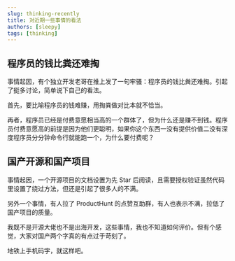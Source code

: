 ```yaml
---
slug: thinking-recently
title: 对近期一些事情的看法
authors: [sleepy]
tags: [thinking]
---
```


## 程序员的钱比粪还难掏

事情起因，有个独立开发老哥在推上发了一句牢骚：程序员的钱比粪还难掏。引起了挺多讨论，简单说下自己的看法。

首先，要比喻程序员的钱难赚，用掏粪做对比本就不恰当。

再者，程序员已经是付费意愿相当高的一个群体了，但为什么还是赚不到钱。程序员付费意愿高的前提是因为他们更聪明，如果你这个东西一没有提供价值二没有深度程序员分分钟命令行就能跑一个，为什么要付费呢？


## 国产开源和国产项目

事情起因，一个开源项目的文档设置为先 Star 后阅读，且需要授权验证虽然代码里设置了绕过方法，但还是引起了很多人的不满。

另外一个事情，有人拉了 ProductHunt 的点赞互助群，有人也表示不满，拉低了国产项目的质量。

我既不是开源大佬也不是出海开发，这些事情，我也不知道如何评价。但有个感觉，大家对国产两个字真的有点过于苛刻了。

地铁上手机码字，就这样吧。